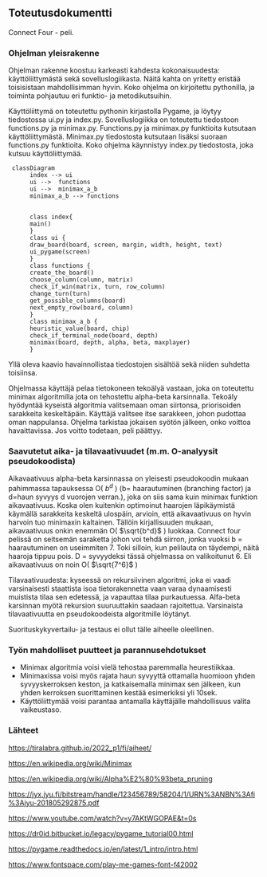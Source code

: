 ## Toteutusdokumentti

Connect Four - peli.

### Ohjelman yleisrakenne

Ohjelman rakenne koostuu karkeasti kahdesta kokonaisuudesta: käyttöliittymästä sekä sovelluslogiikasta. Näitä kahta on yritetty eristää toisisistaan mahdollisimman hyvin. Koko ohjelma on kirjoitettu pythonilla, ja toiminta pohjautuu eri funktio- ja metodikutsuihin. 

Käyttöliittymä on toteutettu pythonin kirjastolla Pygame, ja löytyy tiedostossa ui.py ja index.py. Sovelluslogiikka on toteutettu tiedostoon functions.py ja minimax.py. Functions.py ja minimax.py funktioita kutsutaan käyttöliittymästä. Minimax.py tiedostosta kutsutaan lisäksi suoraan functions.py funktioita. Koko ohjelma käynnistyy index.py tiedostosta, joka kutsuu käyttöliittymää.


```mermaid
 classDiagram
      index --> ui
      ui -->  functions
      ui -->  minimax_a_b 
      minimax_a_b --> functions
      
      
      class index{
      main()
      }
      class ui {
      draw_board(board, screen, margin, width, height, text)
      ui_pygame(screen)
      }
      class functions {
      create_the_board()
      choose_column(column, matrix)
      check_if_win(matrix, turn, row_column)
      change_turn(turn)
      get_possible_columns(board)
      next_empty_row(board, column)
      }
      class minimax_a_b {
      heuristic_value(board, chip)
      check_if_terminal_node(board, depth)
      minimax(board, depth, alpha, beta, maxplayer)
      }
```
Yllä oleva kaavio havainnollistaa tiedostojen sisältöä sekä niiden suhdetta toisiinsa. 

Ohjelmassa käyttäjä pelaa tietokoneen tekoälyä vastaan, joka on toteutettu minimax algoritmilla jota on tehostettu alpha-beta karsinnalla. Tekoäly hyödyntää kyseistä algoritmia valitsemaan oman siirtonsa, priorisoiden sarakkeita keskeltäpäin. Käyttäjä valitsee itse sarakkeen, johon pudottaa oman nappulansa. Ohjelma tarkistaa jokaisen syötön jälkeen, onko voittoa havaittavissa. Jos voitto todetaan, peli päättyy. 

### Saavutetut aika- ja tilavaativuudet (m.m. O-analyysit pseudokoodista)

Aikavaativuus alpha-beta karsinnassa on yleisesti pseudokoodin mukaan pahimmassa tapauksessa O( $b^d$ ) (b= haarautuminen (branching factor) ja d=haun syvyys d vuorojen verran.), joka on siis sama kuin minimax funktion aikavaativuus. Koska olen kuitenkin optimoinut haarojen läpikäymistä käymällä sarakkeita keskeltä ulospäin, arvioin, että aikavaativuus on hyvin harvoin tuo minimaxin kaltainen. Tällöin kirjallisuuden mukaan, aikavaativuus onkin enemmän O( $\sqrt{b^d}$ ) luokkaa. Connect four pelissä on seitsemän saraketta johon voi tehdä siirron, jonka vuoksi b = haarautuminen on useimmiten 7. Toki silloin, kun pelilauta on täydempi, näitä haaroja tippuu pois. D = syvyydeksi tässä ohjelmassa on valikoitunut 6. Eli aikavaativuus on noin O( $\sqrt{7^6}$ )

Tilavaativuudesta: kyseessä on rekursiivinen algoritmi, joka ei vaadi varsinaisesti staattista isoa tietorakennetta vaan varaa dynaamisesti muistista tilaa sen edetessä, ja vapauttaa tilaa purkautuessa. Alfa-beta karsinnan myötä rekursion suuruuttakin saadaan rajoitettua. Varsinaista tilavaativuutta en pseudokoodeista algoritmille löytänyt.

Suorituskykyvertailu- ja testaus ei ollut tälle aiheelle oleellinen. 


### Työn mahdolliset puutteet ja parannusehdotukset

- Minimax algoritmia voisi vielä tehostaa paremmalla heurestiikkaa.
- Minimaxissa voisi myös rajata haun syvyyttä ottamalla huomioon yhden syvyyskerroksen keston, ja katkaisemalla minimax sen jälkeen, kun yhden kerroksen suorittaminen kestää esimerkiksi yli 10sek.
- Käyttöliittymää voisi parantaa antamalla käyttäjälle mahdollisuus valita vaikeustaso.


### Lähteet
https://tiralabra.github.io/2022_p1/fi/aiheet/

https://en.wikipedia.org/wiki/Minimax

https://en.wikipedia.org/wiki/Alpha%E2%80%93beta_pruning

https://jyx.jyu.fi/bitstream/handle/123456789/58204/1/URN%3ANBN%3Afi%3Ajyu-201805292875.pdf

https://www.youtube.com/watch?v=y7AKtWGOPAE&t=0s

https://dr0id.bitbucket.io/legacy/pygame_tutorial00.html

https://pygame.readthedocs.io/en/latest/1_intro/intro.html

https://www.fontspace.com/play-me-games-font-f42002
